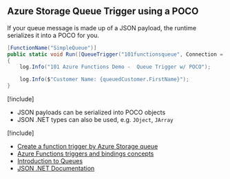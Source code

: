 ## Azure Storage Queue Trigger using a POCO
If your queue message is made up of a JSON payload, the runtime serializes it into a POCO for you.

```csharp
[FunctionName("SimpleQueue")]
public static void Run([QueueTrigger("101functionsqueue", Connection = "AzureWebJobsStorage")]Customer queuedCustomer, TraceWriter log)
{
    log.Info("101 Azure Functions Demo -  Queue Trigger w/ POCO");

    log.Info($"Customer Name: {queuedCustomer.FirstName}");
}
```

[!include[](../includes/takeaways-heading.md)]
* JSON payloads can be serialized into POCO objects
* JSON .NET types can also be used, e.g. `JOject`, `JArray`

[!include[](../includes/read-more-heading.md)]
* [Create a function trigger by Azure Storage queue](https://docs.microsoft.com/en-us/azure/azure-functions/functions-create-storage-queue-triggered-function)
* [Azure Functions triggers and bindings concepts](https://docs.microsoft.com/en-us/azure/azure-functions/functions-triggers-bindings)
* [Introduction to Queues](https://docs.microsoft.com/en-us/azure/storage/queues/storage-queues-introduction)
* [JSON .NET Documentation](https://www.newtonsoft.com/json/help/html/Introduction.htm)